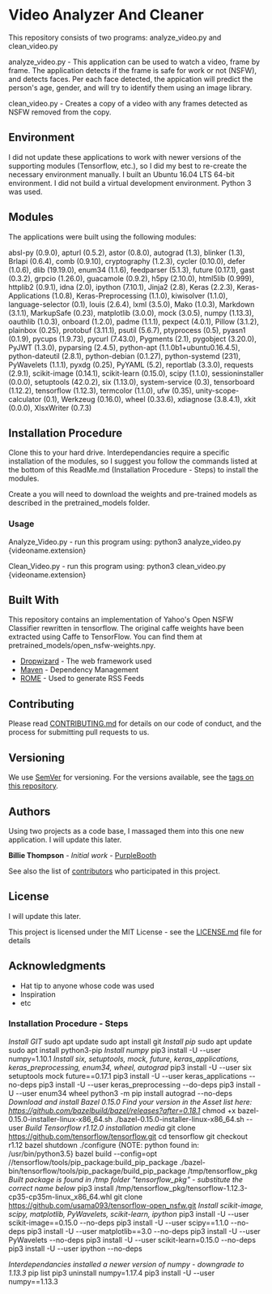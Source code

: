 # Video Analyzer And Cleaner

This repository consists of two programs:   analyze_video.py   and  clean_video.py

analyze_video.py - This application can be used to watch a video, frame by frame.  The application detects if the frame is safe for work or not (NSFW), and detects faces.  Per each face detected, the appication will predict the person's age, gender, and will try to identify them using an image library.

clean_video.py - Creates a copy of a video with any frames detected as NSFW removed from the copy.


## Environment

I did not update these applications to work with newer versions of the supporting modules (Tensorflow, etc.), so I did my best to re-create the necessary environment manually.  I built an Ubuntu 16.04 LTS 64-bit environment.  I did not build a virtual development environment.  Python 3 was used.


## Modules

The applications were built using the following modules:


absl-py (0.9.0), apturl (0.5.2), astor (0.8.0), autograd (1.3), blinker (1.3), Brlapi (0.6.4), comb (0.9.10), cryptography (1.2.3), cycler (0.10.0), defer (1.0.6), dlib (19.19.0), enum34 (1.1.6), feedparser (5.1.3), future (0.17.1), gast (0.3.2), grpcio (1.26.0), guacamole (0.9.2), h5py (2.10.0), html5lib (0.999), httplib2 (0.9.1), idna (2.0), ipython (7.10.1), Jinja2 (2.8), Keras (2.2.3), Keras-Applications (1.0.8), Keras-Preprocessing (1.1.0), kiwisolver (1.1.0), language-selector (0.1), louis (2.6.4), lxml (3.5.0), Mako (1.0.3), Markdown (3.1.1), MarkupSafe (0.23), matplotlib (3.0.0), mock (3.0.5), numpy (1.13.3), oauthlib (1.0.3), onboard (1.2.0), padme (1.1.1), pexpect (4.0.1), Pillow (3.1.2), plainbox (0.25), protobuf (3.11.1), psutil (5.6.7), ptyprocess (0.5), pyasn1 (0.1.9), pycups (1.9.73), pycurl (7.43.0), Pygments (2.1), pygobject (3.20.0), PyJWT (1.3.0), pyparsing (2.4.5), python-apt (1.1.0b1+ubuntu0.16.4.5), python-dateutil (2.8.1), python-debian (0.1.27), python-systemd (231), PyWavelets (1.1.1), pyxdg (0.25), PyYAML (5.2), reportlab (3.3.0), requests (2.9.1), scikit-image (0.14.1), scikit-learn (0.15.0), scipy (1.1.0), sessioninstaller (0.0.0), setuptools (42.0.2), six (1.13.0), system-service (0.3), tensorboard (1.12.2), tensorflow (1.12.3), termcolor (1.1.0), ufw (0.35), unity-scope-calculator (0.1), Werkzeug (0.16.0), wheel (0.33.6), xdiagnose (3.8.4.1), xkit (0.0.0), XlsxWriter (0.7.3)


## Installation Procedure

Clone this to your hard drive.  Interdependancies require a specific installation of the modules, so I suggest you follow the commands listed at the bottom of this ReadMe.md (Installation Procedure - Steps) to install the modules.

Create a you will need to download the weights and pre-trained models as described in the pretrained_models folder. 



### Usage

Analyze_Video.py - run this program using: python3 analyze_video.py {videoname.extension}

Clean_Video.py - run this program using: python3 clean_video.py {videoname.extension}


## Built With

This repository contains an implementation of Yahoo's Open NSFW Classifier rewritten in tensorflow. The original caffe weights have been extracted using Caffe to TensorFlow. You can find them at pretrained_models/open_nsfw-weights.npy.

* [Dropwizard](http://www.dropwizard.io/1.0.2/docs/) - The web framework used
* [Maven](https://maven.apache.org/) - Dependency Management
* [ROME](https://rometools.github.io/rome/) - Used to generate RSS Feeds

## Contributing

Please read [CONTRIBUTING.md](https://gist.github.com/PurpleBooth/b24679402957c63ec426) for details on our code of conduct, and the process for submitting pull requests to us.

## Versioning

We use [SemVer](http://semver.org/) for versioning. For the versions available, see the [tags on this repository](https://github.com/your/project/tags). 

## Authors

Using two projects as a code base, I massaged them into this one new application.  I will update this later.

**Billie Thompson** - *Initial work* - [PurpleBooth](https://github.com/PurpleBooth)

See also the list of [contributors](https://github.com/your/project/contributors) who participated in this project.

## License

I will update this later.  

This project is licensed under the MIT License - see the [LICENSE.md](LICENSE.md) file for details

## Acknowledgments

* Hat tip to anyone whose code was used
* Inspiration
* etc

### Installation Procedure - Steps
*Install GIT*
sudo apt update
sudo apt install git
*Install pip*
sudo apt update
sudo apt install python3-pip
*Install numpy*
pip3 install -U --user numpy=1.10.1
*Install six, setuptools, mock, future, keras_applications, keras_preprocessing, enum34, wheel, autograd*
pip3 install -U --user six setuptools mock future==0.17.1
pip3 install -U --user keras_applications --no-deps
pip3 install -U --user keras_preprocessing --do-deps
pip3 install -U --user enum34 wheel
python3 -m pip install autograd --no-deps
*Download and install Bazel 0.15.0*
*Find your version in the Asset list here: https://github.com/bazelbuild/bazel/releases?after=0.18.1*
chmod +x bazel-0.15.0-installer-linux-x86_64.sh
./bazel-0.15.0-installer-linux-x86_64.sh --user
*Build Tensorflow r1.12.0 installation media*
git clone https://github.com/tensorflow/tensorflow.git
cd tensorflow
git checkout r1.12
bazel shutdown
./configure  {NOTE: python found in: /usr/bin/python3.5}
bazel build --config=opt //tensorflow/tools/pip_package:build_pip_package
./bazel-bin/tensorflow/tools/pip_package/build_pip_package /tmp/tensorflow_pkg
*Built package is found in /tmp folder "tensorflow_pkg" - substitute the correct name below*
pip3 install /tmp/tensorflow_pkg/tensorflow-1.12.3-cp35-cp35m-linux_x86_64.whl
git clone https://github.com/usama093/tensorflow-open_nsfw.git
*Install scikit-image, scipy, matplotlib, PyWavelets, scikit-learn, ipython*
pip3 install -U --user scikit-image==0.15.0 --no-deps
pip3 install -U --user scipy==1.1.0 --no-deps
pip3 install -U --user matplotlib==3.0 --no-deps
pip3 install -U --user PyWavelets --no-deps
pip3 install -U --user scikit-learn=0.15.0 --no-deps
pip3 install -U --user ipython --no-deps

*Interdependancies installed a newer version of numpy - downgrade to 1.13.3*
pip list
pip3 uninstall numpy=1.17.4
pip3 install -U --user numpy==1.13.3
